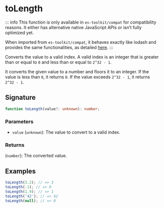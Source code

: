 # toLength

::: info
This function is only available in `es-toolkit/compat` for compatibility reasons. It either has alternative native JavaScript APIs or isn’t fully optimized yet.

When imported from `es-toolkit/compat`, it behaves exactly like lodash and provides the same functionalities, as detailed [here](../../../compatibility.md).
:::

Converts the value to a valid index. A valid index is an integer that is greater than or equal to `0` and less than or equal to `2^32 - 1`.

It converts the given value to a number and floors it to an integer. If the value is less than `0`, it returns `0`. If the value exceeds `2^32 - 1`, it returns `2^32 - 1`.

## Signature

```typescript
function toLength(value?: unknown): number;
```

### Parameters

- `value` (`unknown`): The value to convert to a valid index.

### Returns

(`number`): The converted value.

## Examples

```typescript
toLength(3.2); // => 3
toLength(-1); // => 0
toLength(1.9); // => 1
toLength('42'); // => 42
toLength(null); // => 0
```
